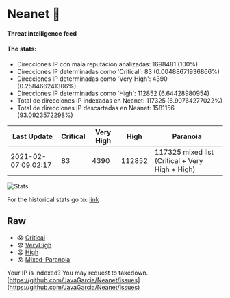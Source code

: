 # Neanet :hocho:
#### Threat intelligence feed
#### The stats:

- Direcciones IP con mala reputacion analizadas: 1698481 (100%)
- Direcciones IP determinadas como 'Critical':  83 (0.00488671936866%)
- Direcciones IP determinadas como 'Very High':  4390 (0.258466241306%)
- Direcciones IP determinadas como 'High':  112852 (6.64428980954)
- Total de direcciones IP indexadas en Neanet:  117325 (6.90764277022%)
- Total de direcciones IP descartadas en Neanet:  1581156 (93.0923572298%)

| Last Update | Critical | Very High | High | Paranoia |
| --- | --- | --- | --- | --- |
| 2021-02-07 09:02:17 | 83 | 4390 | 112852 | 117325 mixed list (Critical + Very High + High)|

![Stats](https://docs.google.com/spreadsheets/d/e/2PACX-1vSnaNMIXVabIpDJjufMlzH7poXnshF3mgd8Is1g9ytUEzVsP5my4Trn8f-xkoLLQ38xpL3HtmUexLo6/pubchart?oid=501124687&format=image)

For the historical stats go to: [link](/stats.csv)
## Raw
- :scream: [Critical](https://raw.githubusercontent.com/JavaGarcia/Neanet/master/blacklists/neanet_critical.txt)
- :fearful: [VeryHigh](https://raw.githubusercontent.com/JavaGarcia/Neanet/master/blacklists/neanet_veryHigh.txtt)
- :frowning: [High](https://raw.githubusercontent.com/JavaGarcia/Neanet/master/blacklists/neanet_high.txt)
- :dizzy_face: [Mixed-Paranoia](https://raw.githubusercontent.com/JavaGarcia/Neanet/master/blacklists/neanet_all.txt)


Your IP is indexed? You may request to takedown. [https://github.com/JavaGarcia/Neanet/issues](https://github.com/JavaGarcia/Neanet/issues)























































































































































































































































































































































































































































































































































































































































































































































































































































































































































































































































































































































































































































































































































































































































































































































































































































































































































































































































































































































































































































































































































































































































































































































































































































































































































































































































































































































































































































































































































































































































































































































































































































































































































































































































































































































































































































































































































































































































































































































































































































































































































































